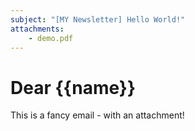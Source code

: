 ```yaml
---
subject: "[MY Newsletter] Hello World!"
attachments:
    - demo.pdf
---
```

# Dear {{name}}

This is a fancy email - with an attachment!
